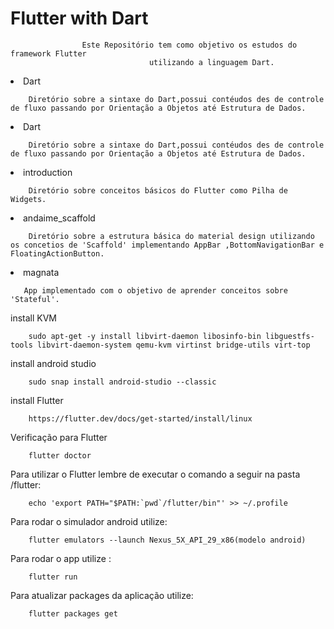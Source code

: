 # Flutter with Dart

<p align="center">

                    Este Repositório tem como objetivo os estudos do framework Flutter
                                   utilizando a linguagem Dart.               

</p>

<li>Dart</li>

<p align="center">

        Diretório sobre a sintaxe do Dart,possui contéudos des de controle de fluxo passando por Orientação a Objetos até Estrutura de Dados.

</p>

<li>Dart</li>

<p align="center">

        Diretório sobre a sintaxe do Dart,possui contéudos des de controle de fluxo passando por Orientação a Objetos até Estrutura de Dados.

</p>

<li>introduction</li>

<p align="center">

        Diretório sobre conceitos básicos do Flutter como Pilha de Widgets.

</p>

<li>andaime_scaffold</li>

<p align="center">

        Diretório sobre a estrutura básica do material design utilizando os concetios de 'Scaffold' implementando AppBar ,BottomNavigationBar e FloatingActionButton.

</p>

<li>magnata</li>

<p align="center">

       App implementado com o objetivo de aprender conceitos sobre 'Stateful'.

</p>

<p align="center">

install KVM

        sudo apt-get -y install libvirt-daemon libosinfo-bin libguestfs-tools libvirt-daemon-system qemu-kvm virtinst bridge-utils virt-top

install android studio

        sudo snap install android-studio --classic

install Flutter

        https://flutter.dev/docs/get-started/install/linux

Verificação para Flutter

        flutter doctor

Para utilizar o Flutter lembre de executar o comando a seguir na pasta /flutter:

        echo 'export PATH="$PATH:`pwd`/flutter/bin"' >> ~/.profile

Para rodar o simulador android utilize:

        flutter emulators --launch Nexus_5X_API_29_x86(modelo android)

Para rodar o app utilize :

        flutter run

Para atualizar packages da aplicação utilize:

        flutter packages get

<p>


